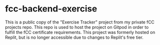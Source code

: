 # fcc-backend-exercise
 
This is a public copy of the "Exercise Tracker" project from my private fCC projects repo. This repo is used to host the project on Gitpod in order to fulfill the fCC certificate requirements. This project was formerly hosted on Replit, but is no longer accessible due to changes to Replit's free tier.

